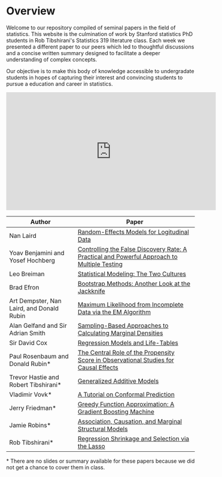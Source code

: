# Overview

Welcome to our repository compiled of seminal papers in the field of statistics. This website is the culmination of work by Stanford statistics PhD students in Rob Tibshirani's Statistics 319 literature class. Each week we presented a different paper to our peers which led to thoughtful discussions and a concise written summary designed to facilitate a deeper understanding of complex concepts. 

Our objective is to make this body of knowledge accessible to undergradate students in hopes of capturing their interest and convincing students to pursue a education and career in statistics.

<iframe width="560" height="315" src="https://www.youtube-nocookie.com/embed/EaYrAZkWVbs?si=FY72WArcX_xkwMAp" title="YouTube video player" frameborder="0" allow="accelerometer; clipboard-write; encrypted-media; gyroscope; picture-in-picture; web-share" referrerpolicy="strict-origin-when-cross-origin" allowfullscreen></iframe>


| Author | Paper |
| --- | --- |
| Nan Laird | [Random-Effects Models for Logitudinal Data](laird1982.md) |
| Yoav Benjamini and Yosef Hochberg | [Controlling the False Discovery Rate: A Practical and Powerful Approach to Multiple Testing](benjamini1995.md) |
| Leo Breiman | [Statistical Modeling: The Two Cultures](breiman2001.md) |
| Brad Efron | [Bootstrap Methods: Another Look at the Jackknife](efron1979.md) |
| Art Dempster, Nan Laird, and Donald Rubin | [Maximum Likelihood from Incomplete Data via the EM Algorithm](dempster1977.md) |
| Alan Gelfand and Sir Adrian Smith | [Sampling-Based Approaches to Calculating Marginal Densities](gelfand1990.md) |
| Sir David Cox | [Regression Models and Life-Tables](cox1972.md) |
| Paul Rosenbaum and Donald Rubin\* | [The Central Role of the Propensity Score in Observational Studies for Causal Effects](rosenbaum1983.md) |
| Trevor Hastie and Robert Tibshirani\* | [Generalized Additive Models](hastie1986.md) |
| Vladimir Vovk\* | [A Tutorial on Conformal Prediction](vovk.md) |
| Jerry Friedman\* | [Greedy Function Approximation: A Gradient Boosting Machine](friedman.md) |
| Jamie Robins\* | [Association, Causation, and Marginal Structural Models](robins.md) |
| Rob Tibshirani\* | [Regression Shrinkage and Selection via the Lasso](tibshirani.md) |

\* There are no slides or summary available for these papers because we did not get a chance to cover them in class.
